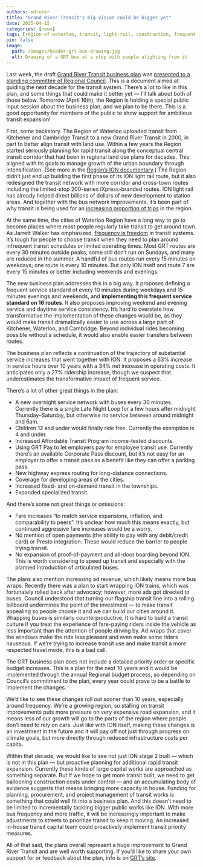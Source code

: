 ```yaml
---
authors: mdruker
title: "Grand River Transit's big vision could be bigger yet"
date: 2025-04-15
categories: [news]
tags: [region-of-waterloo, transit, light-rail, construction, frequent-service-networks]
pin: false
image:
  path: /images/header-grt-bus-drawing.jpg
  alt: Drawing of a GRT bus at a stop with people alighting from it
---
```


Last week, the draft [Grand River Transit business plan](https://www.grt.ca/en/about-grt/grt-business-plan.aspx) was [presented to a standing committee of Regional Council](https://pub-regionofwaterloo.escribemeetings.com/Meeting.aspx?Id=f3536025-9395-447c-b11e-b1ad81ed7ccf&Agenda=Merged&lang=English&Item=31&Tab=attachments). This is a document aimed at guiding the next decade for the transit system. There’s a lot to like in this plan, and some things that could make it better yet — I’ll talk about both of those below. Tomorrow (April 16th), the Region is holding a special public input session about the business plan, and we plan to be there. This is a good opportunity for members of the public to show support for ambitious transit expansion\!

First, some backstory. The Region of Waterloo uploaded transit from Kitchener and Cambridge Transit to a new Grand River Transit in 2000, in part to better align transit with land use. Within a few years the Region started seriously planning for rapid transit along the conceptual central transit corridor that had been in regional land use plans for decades. This aligned with its goals to manage growth of the urban boundary through intensification. (See more in the [Region’s ION documentary](https://www.youtube.com/watch?v=1yClmnhDrAo).) The Region didn’t just end up building the first phase of its ION light rail route, but it also redesigned the transit network with more corridor and cross-town routes including the limited-stop 200-series iXpress-branded routes. ION light rail has already helped direct billions of dollars of new development to station areas. And together with the bus network improvements, it’s been part of why transit is being used for an [increasing proportion of trips](https://www150.statcan.gc.ca/n1/daily-quotidien/240826/cg-a002-eng.htm) in the region.

At the same time, the cities of Waterloo Region have a long way to go to become places where most people regularly take transit to get around town. As Jarrett Walker has emphasized, [frequency is freedom](https://humantransit.org/basics/the-transit-ridership-recipe) in transit systems. It’s tough for people to choose transit when they need to plan around infrequent transit schedules or limited operating times. Most GRT routes are every 30 minutes outside peaks, some still don’t run on Sundays, and many are reduced in the summer. A handful of bus routes run every 15 minutes on weekdays; one route is every 10 minutes. But only ION itself and route 7 are every 15 minutes or better including weekends and evenings. 

The new business plan addresses this in a big way. It proposes defining a frequent service standard of every 10 minutes during weekdays and 15 minutes evenings and weekends, and **implementing this frequent service standard on 16 routes**. It also proposes improving weekend and evening service and daytime service consistency. It’s hard to overstate how transformative the implementation of these changes would be, as they would make transit dramatically easier to use across a large part of Kitchener, Waterloo, and Cambridge. Beyond individual rides becoming possible without a schedule, it would also enable easier transfers between routes.

The business plan reflects a continuation of the trajectory of substantial service increases that went together with ION. It proposes a 63% increase in service hours over 10 years with a 34% net increase in operating costs. It anticipates only a 27% ridership increase, though we suspect that underestimates the transformative impact of frequent service.

There’s a lot of other great things in the plan:

* A new overnight service network with buses every 30 minutes. Currently there is a single Late Night Loop for a few hours after midnight Thursday–Saturday, but otherwise no service between around midnight and 6am.  
* Children 12 and under would finally ride free. Currently the exemption is 4 and under.  
* Increased Affordable Transit Program income-tested discounts.  
* Using GRT Pay to let employers pay for employee transit use. Currently there’s an available Corporate Pass discount, but it’s not easy for an employer to offer a transit pass as a benefit like they can offer a parking pass.  
* New highway express routing for long-distance connections.  
* Coverage for developing areas of the cities.  
* Increased fixed- and on-demand transit in the townships.  
* Expanded specialized transit.

And there’s some not great things or omissions:

* Fare increases “to match service expansions, inflation, and comparability to peers”. It’s unclear how much this means exactly, but continued aggressive fare increases would be a worry.  
* No mention of open payments (the ability to pay with any debit/credit card) or Presto integration. These would reduce the barrier to people trying transit.  
* No expansion of proof-of-payment and all-door boarding beyond ION. This is worth considering to speed up transit and especially with the planned introduction of articulated buses.

The plans also mention increasing ad revenue, which likely means more bus wraps. Recently there was a plan to start wrapping ION trains, which was fortunately rolled back after advocacy; however, more ads got directed to buses. Council understood that turning our flagship transit line into a rolling billboard undermines the point of the investment — to make transit appealing so people choose it and we can build our cities around it. Wrapping buses is similarly counterproductive. It is hard to build a transit culture if you treat the experience of fare-paying riders inside the vehicle as less important than the attention of people driving by. Ad wraps that cover the windows make the ride less pleasant and even make some riders nauseous. If we’re trying to increase transit use and make transit a more respected travel mode, this is a bad call.

The GRT business plan does not include a detailed priority order or specific budget increases. This is a plan for the next 10 years and it would be implemented through the annual Regional budget process, so depending on Council’s commitment to the plan, every year could prove to be a battle to implement the changes.

We’d like to see these changes roll out sooner than 10 years, especially around frequency. We’re a growing region, so stalling on transit improvements puts more pressure on very expensive road expansion, and it means less of our growth will go to the parts of the region where people don’t need to rely on cars. Just like with ION itself, making these changes is an investment in the future and it will pay off not just through progress on climate goals, but more directly through reduced infrastructure costs per capita.

Within that decade, we would like to see not just ION stage 2 built — which is not in this plan — but proactive planning for additional rapid transit expansion. Currently these kinds of large capital works are approached as something separate. But if we hope to get more transit built, we need to get ballooning construction costs under control — and an accumulating body of evidence suggests that means bringing more capacity in house. Funding for planning, procurement, and project management of transit works is something that could well fit into a business plan. And this doesn’t need to be limited to incrementally tackling bigger public works like ION. With more bus frequency and more traffic, it will be increasingly important to make adjustments to streets to prioritize transit to keep it moving. An increased in-house transit capital team could proactively implement transit priority measures.

All of that said, the plans overall represent a huge improvement to Grand River Transit and are well worth supporting. If you’d like to share your own support for or feedback about the plan, info is on [GRT’s site](https://www.grt.ca/en/about-grt/grt-business-plan.aspx).

